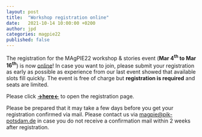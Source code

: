 ```yaml
---
layout: post
title:  "Workshop registration online"
date:   2021-10-14 10:00:00 +0200
author: jpd
categories: magpie22
published: false
---
```


The registration for the MAgPIE22 workshop & stories event (**Mar 4<sup>th</sup> to Mar 16<sup>th</sup>**) is now [online](../../../register)! In case you want to join, please submit your registration as early as possible as experience from our last event showed that available slots fill quickly. The event is free of charge but **registration is required** and seats are limited.

Please click **[->here<-](../../../register)** to open the registration page.

Please be prepared that it may take a few days before you get your registration confirmed via mail. Please contact us via <magpie@pik-potsdam.de> in case you do not receive a confirmation mail within 2 weeks after registration.
